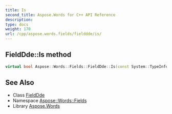 ```yaml
---
title: Is
second_title: Aspose.Words for C++ API Reference
description: 
type: docs
weight: 170
url: /cpp/aspose.words.fields/fielddde/is/
---
```

## FieldDde::Is method




```cpp
virtual bool Aspose::Words::Fields::FieldDde::Is(const System::TypeInfo &target) const override
```

## See Also

* Class [FieldDde](../)
* Namespace [Aspose::Words::Fields](../../)
* Library [Aspose.Words](../../../)
